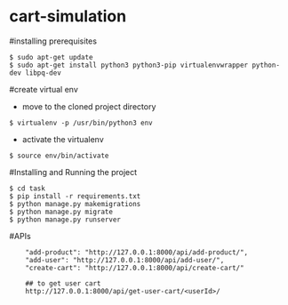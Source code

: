 # cart-simulation

#installing prerequisites
```
$ sudo apt-get update
$ sudo apt-get install python3 python3-pip virtualenvwrapper python-dev libpq-dev
```

#create virtual env
- move to the cloned project directory
```
$ virtualenv -p /usr/bin/python3 env
```

- activate the virtualenv
```
$ source env/bin/activate
```

#Installing and Running the project
```
$ cd task
$ pip install -r requirements.txt
$ python manage.py makemigrations
$ python manage.py migrate
$ python manage.py runserver
```


#APIs
```
    "add-product": "http://127.0.0.1:8000/api/add-product/",
    "add-user": "http://127.0.0.1:8000/api/add-user/",
    "create-cart": "http://127.0.0.1:8000/api/create-cart/"

    ## to get user cart
    http://127.0.0.1:8000/api/get-user-cart/<userId>/
```

